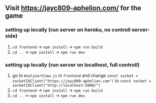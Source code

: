 ## Visit https://jayc809-aphelion.com/ for the game


### setting up locally (run server on heroku, no controll server-side)

1. `cd frontend` -> `npm install` -> `npm run build`
2. `cd ..` -> `npm install` -> `npm run dev`


### setting up locally (run server on localhost, full controll)

1. go to `AnalyzerView.js` in `frontend` and change `const socket = socketIOClient("https://jayc809-aphelion.com")` to `const socket = socketIOClient("http://localhost:5000/")`
2. `cd frontend` -> `npm install` -> `npm run build`
3. `cd ..` -> `npm install` -> `npm run dev`

